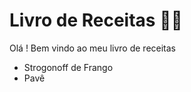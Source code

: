 # Livro de Receitas :man_cook:

Olá ! Bem vindo ao meu livro de receitas 



- Strogonoff  de Frango
- Pavê